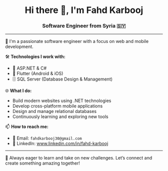 <h1 align="center">Hi there 👋, I'm Fahd Karbooj</h1>
<h3 align="center">Software Engineer from Syria 🇸🇾</h3>

---

🌟 I'm a passionate software engineer with a focus on web and mobile development.

🛠️ **Technologies I work with:**
- 🔧 ASP.NET & C#
- 📱 Flutter (Android & iOS)
- 🗄️ SQL Server (Database Design & Management)

🌐 **What I do:**
- Build modern websites using .NET technologies
- Develop cross-platform mobile applications
- Design and manage relational databases
- Continuously learning and exploring new tools

📫 **How to reach me:**
- 💌 Email: `fahdkarbooj30@gmail.com`
- 💼 LinkedIn: www.linkedin.com/in/fahd-karbooj


---

🧠 Always eager to learn and take on new challenges.
Let’s connect and create something amazing together!

